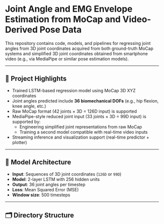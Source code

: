 # Joint Angle and EMG Envelope Estimation from MoCap and Video-Derived Pose Data

This repository contains code, models, and pipelines for regressing joint angles from 3D joint coordinates acquired from both ground-truth MoCap systems and simplified 3D joint coordinates obtained from smartphone video (e.g., via MediaPipe or similar pose estimation models).

---

## 📌 Project Highlights

- Trained LSTM-based regression model using MoCap 3D XYZ coordinates  
- Joint angles predicted include **36 biomechanical DOFs** (e.g., hip flexion, knee angle, etc.)  
- Raw MoCap format (42 joints × 3D = 126D input) is supported  
- MediaPipe-style reduced joint input (33 joints × 3D = 99D input) is supported by:
  - Engineering simplified joint representations from raw MoCap
  - Training a second model compatible with real-time video inputs  
- Streaming inference and visualization support (real-time predictor + plotter)

---

## 🧠 Model Architecture

- **Input**: Sequences of 3D joint coordinates (`126D` or `99D`)
- **Model**: 2-layer LSTM with 256 hidden units
- **Output**: 36 joint angles per timestep
- **Loss**: Mean Squared Error (MSE)
- **Window size**: 500 timesteps

---

## 🗂 Directory Structure

